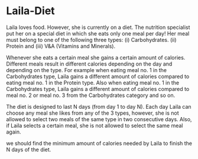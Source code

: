 # Laila-Diet
Laila loves food. However, she is currently on a diet. The nutrition specialist put her on a
special diet in which she eats only one meal per day! Her meal must belong to one of the
following three types: (i) Carbohydrates. (ii) Protein and (iii) V&A (Vitamins and Minerals).

Whenever she eats a certain meal she gains a certain amount of calories. Different meals
result in different calories depending on the day and depending on the type. For example
when eating meal no. 1 in the Carbohydrates type, Laila gains a different amount of calories
compared to eating meal no. 1 in the Protein type. Also when eating meal no. 1 in the
Carbohydrates type, Laila gains a different amount of calories compared to meal no. 2 or
meal no. 3 from the Carbohydrates category and so on.

The diet is designed to last N days (from day 1 to day N). Each day Laila can choose any
meal she likes from any of the 3 types, however, she is not allowed to select two meals of the
same type in two consecutive days. Also, if Laila selects a certain meal, she is not allowed to
select the same meal again.

we should find the minimum amount of calories needed by Laila to finish the N days of the diet.
